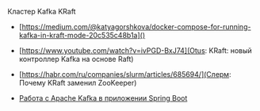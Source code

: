 Кластер Kafka KRaft 

- [https://medium.com/@katyagorshkova/docker-compose-for-running-kafka-in-kraft-mode-20c535c48b1a]()



- [https://www.youtube.com/watch?v=ivPGD-BxJ74](Otus: KRaft: новый контроллер Kafka на основе Raft)
- [https://habr.com/ru/companies/slurm/articles/685694/](Слерм: Почему KRaft заменил ZooKeeper)
- [Работа с Apache Kafka в приложении Spring Boot](https://www.youtube.com/watch?v=9FikRH8rXas)
